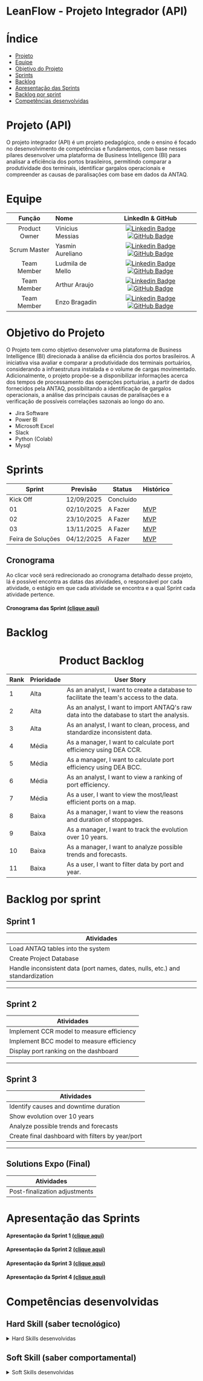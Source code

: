 # LeanFlow - Projeto Integrador (API)
# Índice

* [Projeto](#projeto-API)
* [Equipe](#equipe)
* [Objetivo do Projeto](#objetivo-do-projeto)
* [Sprints](#Sprints)
* [Backlog](#Backlog)
* [Apresentação das Sprints](#Apresentação-das-sprints)
* [Backlog por sprint](#Backlog-por-sprint)
* [Competências desenvolvidas](#competências-desenvolvidas)


# Projeto (API) 
 O projeto integrador (API) é um projeto pedagógico, onde o ensino é focado no desenvolvimento de competências e fundamentos, com base nesses pilares desenvolver uma plataforma de Business Intelligence (BI) para analisar a eficiência dos portos brasileiros, permitindo comparar a produtividade dos terminais, identificar gargalos operacionais e compreender as causas de paralisações com base em dados da ANTAQ.

# Equipe
|    Função     | Nome                                  |                                                                                                                                                      LinkedIn & GitHub                                                                                                                                                      |
| :-----------: | :------------------------------------ | :-------------------------------------------------------------------------------------------------------------------------------------------------------------------------------------------------------------------------------------------------------------------------------------------------------------------------: |
| Product Owner |   Vinicius Messias        |        [![Linkedin Badge](https://img.shields.io/badge/Linkedin-blue?style=flat-square&logo=Linkedin&logoColor=white)](https://www.linkedin.com/in/vinicius-silva-5b2763302/) [![GitHub Badge](https://img.shields.io/badge/GitHub-111217?style=flat-square&logo=github&logoColor=white)](https://github.com/ViniciusMeSilva)   |
| Scrum Master  | Yasmin Aureliano |   [![Linkedin Badge](https://img.shields.io/badge/Linkedin-blue?style=flat-square&logo=Linkedin&logoColor=white)](https://www.linkedin.com/in/yasmin-fraz%C3%A3o-096a53300/) [![GitHub Badge](https://img.shields.io/badge/GitHub-111217?style=flat-square&logo=github&logoColor=white)](https://github.com/Yasmim-Aureliano)     |   
| Team Member   | Ludmila de Mello         |         [![Linkedin Badge](https://img.shields.io/badge/Linkedin-blue?style=flat-square&logo=Linkedin&logoColor=white)](https://www.linkedin.com/in/ludmila-de-mello-2132b22ba/) [![GitHub Badge](https://img.shields.io/badge/GitHub-111217?style=flat-square&logo=github&logoColor=white)](https://github.com/Ludmilacarmo)     |
|  Team Member  | Arthur Araujo     |         [![Linkedin Badge](https://img.shields.io/badge/Linkedin-blue?style=flat-square&logo=Linkedin&logoColor=white)](https://www.linkedin.com/in/arthur-anacleto54/) [![GitHub Badge](https://img.shields.io/badge/GitHub-111217?style=flat-square&logo=github&logoColor=white)](https://github.com/ArthurAJ54)        |
|  Team Member  |  Enzo Bragadin    |         [![Linkedin Badge](https://img.shields.io/badge/Linkedin-blue?style=flat-square&logo=Linkedin&logoColor=white)](https://www.linkedin.com/in/enzo-bragadin-collavito-montenegro-891053264/) [![GitHub Badge](https://img.shields.io/badge/GitHub-111217?style=flat-square&logo=github&logoColor=white)](https://github.com/Bragadinho)        |


# Objetivo do Projeto
O Projeto tem como objetivo desenvolver uma plataforma de Business Intelligence (BI) direcionada à análise da eficiência dos portos brasileiros. A iniciativa visa avaliar e comparar a produtividade dos terminais portuários, considerando a infraestrutura instalada e o volume de cargas movimentado. Adicionalmente, o projeto propõe-se a disponibilizar informações acerca dos tempos de processamento das operações portuárias, a partir de dados fornecidos pela ANTAQ, possibilitando a identificação de gargalos operacionais, a análise das principais causas de paralisações e a verificação de possíveis correlações sazonais ao longo do ano.


* Jira Software
* Power BI
* Microsoft Excel
* Slack
* Python (Colab)
* Mysql


# Sprints

Sprint | Previsão | Status| Histórico|
|------|--------|------|--------| 
|Kick Off| 12/09/2025 | Concluído | | 
|01| 02/10/2025 | A Fazer |[MVP](https://github.com/Talesfn1/Projeto_API/blob/main/Relatorios/Relatorio1.pdf) | 
|02|  23/10/2025| A Fazer |[MVP]() | 
|03| 13/11/2025 | A Fazer |[MVP]() | 
|Feira de Soluções|04/12/2025 | A Fazer |[MVP]() | 

## Cronograma
Ao clicar você será redirecionado ao cronograma detalhado desse projeto, lá é possível encontra as datas das atividades, o responsável por cada atividade, o estágio em que cada atividade se encontra e a qual Sprint cada atividade pertence.

#### Cronograma das Sprint [(clique aqui)](https://github.com/users/Ludmilacarmo/projects/8)

# Backlog
  
<div align="center">
    
# Product Backlog


| Rank | Prioridade | User Story                                                                                          
|------|------------|----------------------------------------------------------------------------------------------------
| 1    | Alta       | As an analyst, I want to create a database to facilitate the team's access to the data.             
| 2    | Alta       | As an analyst, I want to import ANTAQ's raw data into the database to start the analysis.           |        |
| 3    | Alta       | As an analyst, I want to clean, process, and standardize inconsistent data.                         |        |
| 4    | Média      | As a manager, I want to calculate port efficiency using DEA CCR.                                    |        |
| 5    | Média      | As a manager, I want to calculate port efficiency using DEA BCC.                                    |        |
| 6    | Média      | As an analyst, I want to view a ranking of port efficiency.                                         |        |
| 7    | Média      | As a user, I want to view the most/least efficient ports on a map.                                  |        |
| 8    | Baixa      | As a manager, I want to view the reasons and duration of stoppages.                                 |        |
| 9    | Baixa      | As a manager, I want to track the evolution over 10 years.                                          |        |
| 10   | Baixa      | As a manager, I want to analyze possible trends and forecasts.                                      |        |
| 11   | Baixa      | As a user, I want to filter data by port and year.                                                  |        |




</div>

# Backlog por sprint
## Sprint 1
| Atividades                                                                 |
|----------------------------------------------------------------------------|
| Load ANTAQ tables into the system                                          |
| Create Project Database                                                    |
| Handle inconsistent data (port names, dates, nulls, etc.) and standardization |

---

## Sprint 2
| Atividades                                                                 |
|----------------------------------------------------------------------------|
| Implement CCR model to measure efficiency                                  |
| Implement BCC model to measure efficiency                                  |
| Display port ranking on the dashboard                                      |

---

## Sprint 3
| Atividades                                                                 |
|----------------------------------------------------------------------------|
| Identify causes and downtime duration                                      |
| Show evolution over 10 years                                               |
| Analyze possible trends and forecasts                                      |
| Create final dashboard with filters by year/port                           |

---

## Solutions Expo (Final)
| Atividades                                                                 |
|----------------------------------------------------------------------------|
| Post-finalization adjustments

  



# Apresentação das Sprints
#### Apresentação da Sprint 1 [(clique aqui)](https://github.com/Ludmilacarmo/LeanFlow/blob/main/Apresenta%C3%A7%C3%B5es/API4-Sprint%201.pdf)
#### Apresentação da Sprint 2 [(clique aqui)]()
#### Apresentação da Sprint 3 [(clique aqui)]()
#### Apresentação da Sprint 4 [(clique aqui)]()

# Competências desenvolvidas

## Hard Skill (saber tecnológico)
<details>
<summary>Hard Skills desenvolvidas</summary>
  
| Tecnologia/Metodologia | Classificação |
| ---------------------- | ------------- |
| GitHub | ★ ☆ ☆ ☆ ☆ ☆ ☆ ☆ ☆ ☆ |
| Gestão de Projetos | ☆ ☆ ☆ ☆ ☆ ☆ ☆ ☆ ☆ ☆ |
| Scrum Master | ☆ ☆ ☆ ☆ ☆ ☆ ☆ ☆ ☆ ☆ |
| Prodct Owner | ☆ ☆ ☆ ☆ ☆ ☆ ☆ ☆ ☆ ☆ |
 
</details>

## Soft Skill (saber comportamental)
<details>
<summary>Soft Skills desenvolvidas</summary>

| Habilidades | Classificação |
| ---------------------- | ------------- |
| Colaboração | ☆ ☆ ☆ ☆ ☆ ☆ ☆ ☆ ☆ ☆ |
| Proatividade| ☆ ☆ ☆ ☆ ☆ ☆ ☆ ☆ ☆ ☆ |
| Pensamento Crítico | ☆ ☆ ☆ ☆ ☆ ☆ ☆ ☆ ☆ ☆ |
| Gerenciamento de Tempo | ☆ ☆ ☆ ☆ ☆ ☆ ☆ ☆ ☆ ☆ |
| Adaptabilidade | ☆ ☆ ☆ ☆ ☆ ☆ ☆ ☆ ☆ ☆ |
| Resiliência | ☆ ☆ ☆ ☆ ☆ ☆ ☆ ☆ ☆ ☆ |
